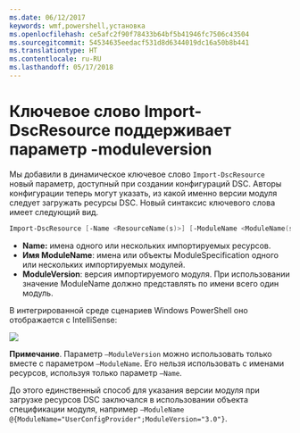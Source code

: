 ```yaml
---
ms.date: 06/12/2017
keywords: wmf,powershell,установка
ms.openlocfilehash: ce5afc2f90f78433b64bf5b41946fc7506c43504
ms.sourcegitcommit: 54534635eedacf531d8d6344019dc16a50b8b441
ms.translationtype: HT
ms.contentlocale: ru-RU
ms.lasthandoff: 05/17/2018
---
```

# <a name="import-dscresource-keyword-supports--moduleversion-parameter"></a>Ключевое слово Import-DscResource поддерживает параметр -moduleversion

Мы добавили в динамическое ключевое слово `Import-DscResource` новый параметр, доступный при создании конфигураций DSC. Авторы конфигурации теперь могут указать, из какой именно версии модуля следует загружать ресурсы DSC. Новый синтаксис ключевого слова имеет следующий вид.

```powershell
Import-DscResource [-Name <ResourceName(s)>] [-ModuleName <ModuleName(s)>] [-ModuleVersion <ModuleVersion>]
```

* **Name:** имена одного или нескольких импортируемых ресурсов.
* **Имя ModuleName**: имена или объекты ModuleSpecification одного или нескольких импортируемых модулей.
* **ModuleVersion**: версия импортируемого модуля. При использовании значение ModuleName должно представлять по имени всего один модуль.

В интегрированной среде сценариев Windows PowerShell оно отображается с IntelliSense:

![](../images/Import-DscResource-Modversion.jpg)

**Примечание**. Параметр `–ModuleVersion` можно использовать только вместе с параметром `–ModuleName`. Его нельзя использовать с именами ресурсов, используя только параметр `–Name`.

До этого единственный способ для указания версии модуля при загрузке ресурсов DSC заключался в использовании объекта спецификации модуля, например `–ModuleName @{ModuleName="UserConfigProvider";ModuleVersion="3.0"}`.
